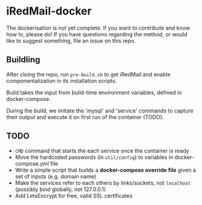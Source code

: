 # iRedMail-docker

The dockerisation is not yet complete. If you want to contribute and know how to, please do!
If you have questions regarding the method, or would like to suggest something, file an issue on this repo.

## Buildling

After cloing the repo, run `pre-build.sh` to get iRedMail and enable componentalization in its installation scripts.

Build takes the input from build-time environment variables, defined in docker-compose.

During the build, we imitate the 'mysql' and 'service' commands to capture their output
and execute it on first run of the container (TODO).

## TODO

* `CMD` command that starts the each service once the container is ready
* Move the hardcoded passwords (in `util/config`) to variables in docker-compose.yml file
* Write a simple script that builds a **docker-compose override file** given a set of inputs (e.g. domain name)
* Make the services refer to each others by links/sockets, not `localhost` (possibly bind globally, not 127.0.0.1)
* Add LetsEncrypt for free, valid SSL certificates